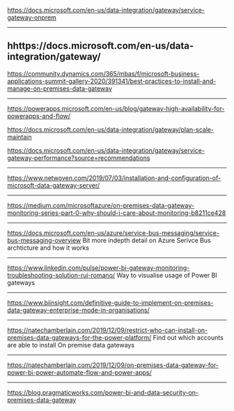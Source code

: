 https://docs.microsoft.com/en-us/data-integration/gateway/service-gateway-onprem

---

hhttps://docs.microsoft.com/en-us/data-integration/gateway/
---

https://community.dynamics.com/365/mbas/f/microsoft-business-applications-summit-gallery-2020/391341/best-practices-to-install-and-manage-on-premises-data-gateway

---

https://powerapps.microsoft.com/en-us/blog/gateway-high-availability-for-powerapps-and-flow/

https://docs.microsoft.com/en-us/data-integration/gateway/plan-scale-maintain

https://docs.microsoft.com/en-us/data-integration/gateway/service-gateway-performance?source=recommendations

---

https://www.netwoven.com/2019/07/03/installation-and-configuration-of-microsoft-data-gateway-server/

---

https://medium.com/microsoftazure/on-premises-data-gateway-monitoring-series-part-0-why-should-i-care-about-monitoring-b8211ce428

---

https://docs.microsoft.com/en-us/azure/service-bus-messaging/service-bus-messaging-overview
Bit more indepth detail on Azure Serivce Bus archticture and how it works

---
https://www.linkedin.com/pulse/power-bi-gateway-monitoring-troubleshooting-solution-rui-romano/
Way to visualise usage of Power BI gateways

---
https://www.biinsight.com/definitive-guide-to-implement-on-premises-data-gateway-enterprise-mode-in-organisations/

---
https://natechamberlain.com/2019/12/09/restrict-who-can-install-on-premises-data-gateways-for-the-power-platform/
Find out which accounts are able to install On premise data gateways

---
https://natechamberlain.com/2019/12/09/on-premises-data-gateway-for-power-bi-power-automate-flow-and-power-apps/


---
https://blog.pragmaticworks.com/power-bi-and-data-security-on-premises-data-gateway


